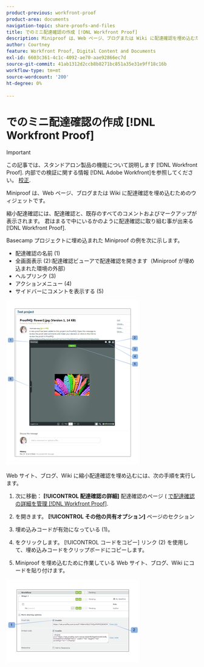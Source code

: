 ```yaml
---
product-previous: workfront-proof
product-area: documents
navigation-topic: share-proofs-and-files
title: でのミニ配達確認の作成 [!DNL Workfront Proof]
description: Miniproof は、Web ページ、ブログまたは Wiki に配達確認を埋め込むためのウィジェットです。
author: Courtney
feature: Workfront Proof, Digital Content and Documents
exl-id: 6603c361-4c1c-4092-ae70-aae92866ec7d
source-git-commit: 41ab1312d2ccb8b8271bc851a35e31e9ff18c16b
workflow-type: tm+mt
source-wordcount: '200'
ht-degree: 0%

---
```


# でのミニ配達確認の作成 [!DNL Workfront Proof]

>[!IMPORTANT]
>
>この記事では、スタンドアロン製品の機能について説明します [!DNL Workfront Proof]. 内部での検証に関する情報 [!DNL Adobe Workfront]を参照してください。 [校正](../../../review-and-approve-work/proofing/proofing.md).

Miniproof は、Web ページ、ブログまたは Wiki に配達確認を埋め込むためのウィジェットです。

縮小配達確認には、配達確認と、既存のすべてのコメントおよびマークアップが表示されます。 君はまるで中にいるかのように配達確認に取り組む事が出来る [!DNL Workfront Proof].

Basecamp プロジェクトに埋め込まれた Miniproof の例を次に示します。

* 配達確認の名前 (1)
* 全画面表示 (2):配達確認ビューアで配達確認を開きます（Miniproof が埋め込まれた環境の外部）
* ヘルプリンク (3)
* アクションメニュー (4)
* サイドバーにコメントを表示する (5)

![Basecamp_miniproof.png](assets/basecamp-miniproof-350x435.png)

Web サイト、ブログ、Wiki に縮小配達確認を埋め込むには、次の手順を実行します。

1. 次に移動： **[!UICONTROL 配達確認の詳細]** 配達確認のページ ( [で配達確認の詳細を管理 [!DNL Workfront Proof]](../../../workfront-proof/wp-work-proofsfiles/manage-your-work/manage-proof-details.md).

1. を開きます。 **[!UICONTROL その他の共有オプション]** ページのセクション
1. 埋め込みコードが有効になっている (1)。
1. をクリックします。 [!UICONTROL コードをコピー] リンク (2) を使用して、埋め込みコードをクリップボードにコピーします。
1. Miniproof を埋め込むために作業している Web サイト、ブログ、Wiki にコードを貼り付けます。

![[!DNL Embed_code].png](assets/embed-code-350x218.png)
